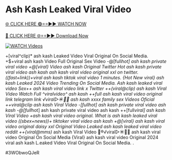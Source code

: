 # Ash Kash Leaked Viral Video


[🌐 CLICK HERE 🟢==►► WATCH NOW](https://cutt.ly/te57wshS)

[🔴 CLICK HERE 🌐==►► Download Now](https://cutt.ly/te57wshS)

[![WATCH Videos](https://i.imgur.com/dJHk4Zq.gif)](https://cutt.ly/te57wshS)





























+[viral^clip)* ash kash Leaked Video Viral Original On Social Media. +$+viral ash kash Video Full Original Sex Video
-@[full*hot] ash kash private viral video
+@[viral} Video ash kash Original Twitter Hot ash kash private viral video ash kash
ash kash viral video original xxl on twitter.
((fast+link))+viral ash kash tiktok viral video 1 minutes.
{Hot New viral} ash kash Leaked 2024 Video Trending On Social Media. Ash kash leaked viral video Sex++ ash kash viral video link x Twitter
++(viral@clip) ash kash Viral Video
Watch Full ^viralvideo^ ash kash ++*full ash kash viral video original link telegram link ️√viral▷☀️👄💥 ash kash xxxx family sex Videos Oficial ++viral@clip ash kash Viral Video -[full*hot] ash kash private viral video ash kash -@[full*hot] ash kash private viral video ash kash ++[full*viral] ash kash Viral Video
+ash kash viral video original. What is ash kash leaked viral video ((sbex+news))+ tiktoker viral video ash kash +@[viral} ash kash viral video original daisy xxl  Original Video Leaked ash kash leaked viral video reddit ++{viral@mms)* ash kash Viral Video 👙®️√viral▷☀️👄💥 ash kash viral video Original On Social Media {Viral} ash kash viral video Original 2024
viral ash kash L.eaked Video Viral Original On Social Media.
.


#3WObwoQJeR
